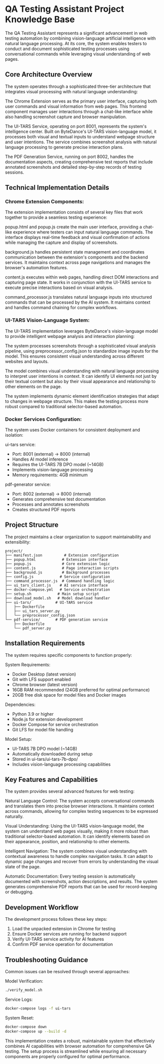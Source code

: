 # QA Testing Assistant Project Knowledge Base

The QA Testing Assistant represents a significant advancement in web testing automation by combining vision-language artificial intelligence with natural language processing. At its core, the system enables testers to conduct and document sophisticated testing processes using conversational commands while leveraging visual understanding of web pages.

## Core Architecture Overview

The system operates through a sophisticated three-tier architecture that integrates visual processing with natural language understanding:

The Chrome Extension serves as the primary user interface, capturing both user commands and visual information from web pages. This frontend component manages user interactions through a chat-like interface while also handling screenshot capture and browser manipulation.

The UI-TARS Service, operating on port 8001, represents the system's intelligence center. Built on ByteDance's UI-TARS vision-language model, it processes both visual and textual inputs to understand webpage structure and user intentions. The service combines screenshot analysis with natural language processing to generate precise interaction plans.

The PDF Generation Service, running on port 8002, handles the documentation aspects, creating comprehensive test reports that include annotated screenshots and detailed step-by-step records of testing sessions.

## Technical Implementation Details

### Chrome Extension Components:
The extension implementation consists of several key files that work together to provide a seamless testing experience:

popup.html and popup.js create the main user interface, providing a chat-like experience where testers can input natural language commands. The interface displays real-time feedback and visual confirmation of actions while managing the capture and display of screenshots.

background.js handles persistent state management and coordinates communication between the extension's components and the backend services. It maintains context across page navigations and manages the browser's automation features.

content.js executes within web pages, handling direct DOM interactions and capturing page state. It works in conjunction with the UI-TARS service to execute precise interactions based on visual analysis.

command_processor.js translates natural language inputs into structured commands that can be processed by the AI system. It maintains context and handles command chaining for complex workflows.

### UI-TARS Vision-Language System:
The UI-TARS implementation leverages ByteDance's vision-language model to provide intelligent webpage analysis and interaction planning:

The system processes screenshots through a sophisticated visual analysis pipeline, using preprocessor_config.json to standardize image inputs for the model. This ensures consistent visual understanding across different websites and layouts.

The model combines visual understanding with natural language processing to interpret user intentions in context. It can identify UI elements not just by their textual content but also by their visual appearance and relationship to other elements on the page.

The system implements dynamic element identification strategies that adapt to changes in webpage structure. This makes the testing process more robust compared to traditional selector-based automation.

### Docker Services Configuration:
The system uses Docker containers for consistent deployment and isolation:

ui-tars service:
- Port: 8001 (external) -> 8000 (internal)
- Handles AI model inference
- Requires the UI-TARS 7B DPO model (~14GB)
- Implements vision-language processing
- Memory requirements: 4GB minimum

pdf-generator service:
- Port: 8002 (external) -> 8000 (internal)
- Generates comprehensive test documentation
- Processes and annotates screenshots
- Creates structured PDF reports

## Project Structure
The project maintains a clear organization to support maintainability and extensibility:

```
project/
├── manifest.json          # Extension configuration
├── popup.html            # Extension interface
├── popup.js              # Core extension logic
├── content.js            # Page interaction scripts
├── background.js         # Background processes
├── config.js            # Service configuration
├── command_processor.js  # Command handling logic
├── ui_tars_client.js    # AI service interface
├── docker-compose.yml   # Service orchestration
├── setup.sh            # Main setup script
├── download_model.sh   # Model download handler
├── ui-tars/           # UI-TARS service
│   ├── Dockerfile
│   ├── ui_tars_server.py
│   └── preprocessor_config.json
└── pdf-service/       # PDF generation service
    ├── Dockerfile
    └── pdf_server.py
```

## Installation Requirements

The system requires specific components to function properly:

System Requirements:
- Docker Desktop (latest version)
- Git with LFS support enabled
- Chrome browser (latest version)
- 16GB RAM recommended (24GB preferred for optimal performance)
- 20GB free disk space for model files and Docker images

Dependencies:
- Python 3.9 or higher
- Node.js for extension development
- Docker Compose for service orchestration
- Git LFS for model file handling

Model Setup:
- UI-TARS 7B DPO model (~14GB)
- Automatically downloaded during setup
- Stored in ui-tars/ui-tars-7b-dpo/
- Includes vision-language processing capabilities

## Key Features and Capabilities

The system provides several advanced features for web testing:

Natural Language Control:
The system accepts conversational commands and translates them into precise browser interactions. It maintains context across commands, allowing for complex testing sequences to be expressed naturally.

Visual Understanding:
Using the UI-TARS vision-language model, the system can understand web pages visually, making it more robust than traditional selector-based automation. It can identify elements based on their appearance, position, and relationship to other elements.

Intelligent Navigation:
The system combines visual understanding with contextual awareness to handle complex navigation tasks. It can adapt to dynamic page changes and recover from errors by understanding the visual state of the page.

Automatic Documentation:
Every testing session is automatically documented with screenshots, action descriptions, and results. The system generates comprehensive PDF reports that can be used for record-keeping or debugging.

## Development Workflow

The development process follows these key steps:

1. Load the unpacked extension in Chrome for testing
2. Ensure Docker services are running for backend support
3. Verify UI-TARS service activity for AI features
4. Confirm PDF service operation for documentation

## Troubleshooting Guidance

Common issues can be resolved through several approaches:

Model Verification:
```bash
./verify_model.sh
```

Service Logs:
```bash
docker-compose logs -f ui-tars
```

System Reset:
```bash
docker-compose down
docker-compose up --build -d
```

This implementation creates a robust, maintainable system that effectively combines AI capabilities with browser automation for comprehensive QA testing. The setup process is streamlined while ensuring all necessary components are properly configured for optimal performance.